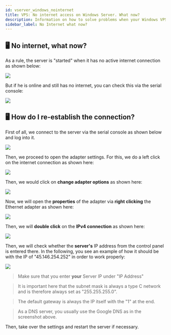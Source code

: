 ```yaml
---
id: vserver_windows_nointernet
title: VPS: No internet access on Windows Server. What now?
description: Information on how to solve problems when your Windows VPS from ZAP-Hosting does not show Internet access - ZAP-Hosting.com documentation
sidebar_label: No Internet what now?
---
```



## 🖥 No internet, what now?

As a rule, the server is "started" when it has no active internet connection as shown below:

![](https://screensaver01.zap-hosting.com/index.php/s/36Fw6TP8JCiwAia/preview)

But if he is online and still has no internet, you can check this via the serial console: 

![](https://screensaver01.zap-hosting.com/index.php/s/aq37j3XG72meGH9/preview)


## 🖥 How do I re-establish the connection?

First of all, we connect to the server via the serial console as shown below and log into it. 

![](https://screensaver01.zap-hosting.com/index.php/s/2WjFgoyE5fdstd6/preview)

Then, we proceed to open the adapter settings. For this, we do a left click on the internet connection as shown here:

![](https://screensaver01.zap-hosting.com/index.php/s/jsRoZdbYLBeFpp7/preview)

Then, we would click on **change adapter options** as shown here:

![](https://screensaver01.zap-hosting.com/index.php/s/KKPJp6QQRjaHNKe/preview)

Now, we will open the **properties** of the adapter via **right clicking** the Ethernet adapter as shown here:

![](https://screensaver01.zap-hosting.com/index.php/s/ciF26AKKyKed8gA/preview)

Then, we will **double click** on the **IPv4 connection** as shown here:

![](https://screensaver01.zap-hosting.com/index.php/s/eNedHmYkAgJARNi/preview)

Then, we will check whether the **server's** IP address from the control panel is entered there. In the following, you see an example of how it should be with the IP of "45.146.254.252" in order to work properly:

![](https://screensaver01.zap-hosting.com/index.php/s/ZnLC26QHDBMi3c9/preview)

> Make sure that you enter **your** Server IP under "IP Address"

> It is important here that the subnet mask is always a type C network and is therefore always set as "255.255.255.0".

> The default gateway is always the IP itself with the "1" at the end.

> As a DNS server, you usually use the Google DNS as in the screenshot above.

Then, take over the settings and restart the server if necessary.

